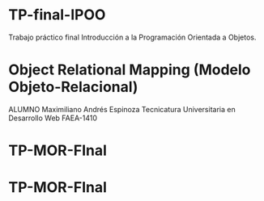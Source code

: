 # TP-final-IPOO

Trabajo práctico final 
Introducción a la Programación Orientada a Objetos.

# Object Relational Mapping (Modelo Objeto-Relacional)

ALUMNO
Maximiliano Andrés Espinoza
Tecnicatura Universitaria en Desarrollo Web
FAEA-1410
# TP-MOR-FInal
# TP-MOR-FInal
